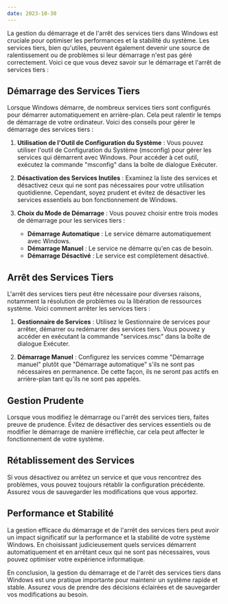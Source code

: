 ```yaml
---
date: 2023-10-30
---
```


La gestion du démarrage et de l'arrêt des services tiers dans Windows est cruciale pour optimiser les performances et la stabilité du système. Les services tiers, bien qu'utiles, peuvent également devenir une source de ralentissement ou de problèmes si leur démarrage n'est pas géré correctement. Voici ce que vous devez savoir sur le démarrage et l'arrêt de services tiers :

## Démarrage des Services Tiers

Lorsque Windows démarre, de nombreux services tiers sont configurés pour démarrer automatiquement en arrière-plan. Cela peut ralentir le temps de démarrage de votre ordinateur. Voici des conseils pour gérer le démarrage des services tiers :

1. **Utilisation de l'Outil de Configuration du Système** : Vous pouvez utiliser l'outil de Configuration du Système (msconfig) pour gérer les services qui démarrent avec Windows. Pour accéder à cet outil, exécutez la commande "msconfig" dans la boîte de dialogue Exécuter.

2. **Désactivation des Services Inutiles** : Examinez la liste des services et désactivez ceux qui ne sont pas nécessaires pour votre utilisation quotidienne. Cependant, soyez prudent et évitez de désactiver les services essentiels au bon fonctionnement de Windows.

3. **Choix du Mode de Démarrage** : Vous pouvez choisir entre trois modes de démarrage pour les services tiers :
   - **Démarrage Automatique** : Le service démarre automatiquement avec Windows.
   - **Démarrage Manuel** : Le service ne démarre qu'en cas de besoin.
   - **Démarrage Désactivé** : Le service est complètement désactivé.

## Arrêt des Services Tiers

L'arrêt des services tiers peut être nécessaire pour diverses raisons, notamment la résolution de problèmes ou la libération de ressources système. Voici comment arrêter les services tiers :

1. **Gestionnaire de Services** : Utilisez le Gestionnaire de services pour arrêter, démarrer ou redémarrer des services tiers. Vous pouvez y accéder en exécutant la commande "services.msc" dans la boîte de dialogue Exécuter.

2. **Démarrage Manuel** : Configurez les services comme "Démarrage manuel" plutôt que "Démarrage automatique" s'ils ne sont pas nécessaires en permanence. De cette façon, ils ne seront pas actifs en arrière-plan tant qu'ils ne sont pas appelés.

## Gestion Prudente

Lorsque vous modifiez le démarrage ou l'arrêt des services tiers, faites preuve de prudence. Évitez de désactiver des services essentiels ou de modifier le démarrage de manière irréfléchie, car cela peut affecter le fonctionnement de votre système.

## Rétablissement des Services

Si vous désactivez ou arrêtez un service et que vous rencontrez des problèmes, vous pouvez toujours rétablir la configuration précédente. Assurez vous de sauvegarder les modifications que vous apportez.

## Performance et Stabilité

La gestion efficace du démarrage et de l'arrêt des services tiers peut avoir un impact significatif sur la performance et la stabilité de votre système Windows. En choisissant judicieusement quels services démarrent automatiquement et en arrêtant ceux qui ne sont pas nécessaires, vous pouvez optimiser votre expérience informatique.

En conclusion, la gestion du démarrage et de l'arrêt des services tiers dans Windows est une pratique importante pour maintenir un système rapide et stable. Assurez vous de prendre des décisions éclairées et de sauvegarder vos modifications au besoin.
